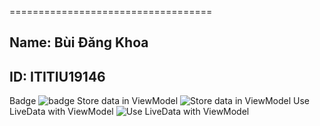 ===================================
## Name: Bùi Đăng Khoa
## ID: ITITIU19146

Badge
![badge](https://github.com/buidangkhoa252001/Lab5_Mobile/assets/69308123/31b5ee8d-b0f7-4c01-8449-c9f68a91a2b4)
Store data in ViewModel
![Store data in ViewModel](https://github.com/buidangkhoa252001/Lab5_Mobile/assets/69308123/dab057e3-9723-48b6-abc6-715e66d1e750)
Use LiveData with ViewModel
![Use LiveData with ViewModel](https://github.com/buidangkhoa252001/Lab5_Mobile/assets/69308123/0d33ce99-2ba5-4b04-823c-e9fd4b4ba650)
